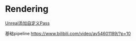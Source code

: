 # Rendering

[Unreal添加自定义Pass](https://zhuanlan.zhihu.com/p/91506412)

基础pipeline https://www.bilibili.com/video/av54601189/?p=10